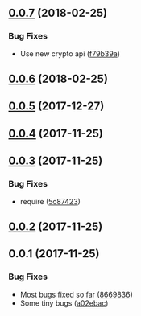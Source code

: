 <a name="0.0.7"></a>
## [0.0.7](https://github.com/ZeroNetJS/zeronet-zite/compare/v0.0.6...v0.0.7) (2018-02-25)


### Bug Fixes

* Use new crypto api ([f79b39a](https://github.com/ZeroNetJS/zeronet-zite/commit/f79b39a))



<a name="0.0.6"></a>
## [0.0.6](https://github.com/ZeroNetJS/zeronet-zite/compare/v0.0.5...v0.0.6) (2018-02-25)



<a name="0.0.5"></a>
## [0.0.5](https://github.com/ZeroNetJS/zeronet-zite/compare/v0.0.4...v0.0.5) (2017-12-27)



<a name="0.0.4"></a>
## [0.0.4](https://github.com/ZeroNetJS/zeronet-js/compare/v0.0.3...v0.0.4) (2017-11-25)



<a name="0.0.3"></a>
## [0.0.3](https://github.com/ZeroNetJS/zeronet-js/compare/v0.0.2...v0.0.3) (2017-11-25)


### Bug Fixes

* require ([5c87423](https://github.com/ZeroNetJS/zeronet-js/commit/5c87423))



<a name="0.0.2"></a>
## [0.0.2](https://github.com/ZeroNetJS/zeronet-js/compare/v0.0.1...v0.0.2) (2017-11-25)



<a name="0.0.1"></a>
## 0.0.1 (2017-11-25)


### Bug Fixes

* Most bugs fixed so far ([8669836](https://github.com/ZeroNetJS/zeronet-js/commit/8669836))
* Some tiny bugs ([a02ebac](https://github.com/ZeroNetJS/zeronet-js/commit/a02ebac))



